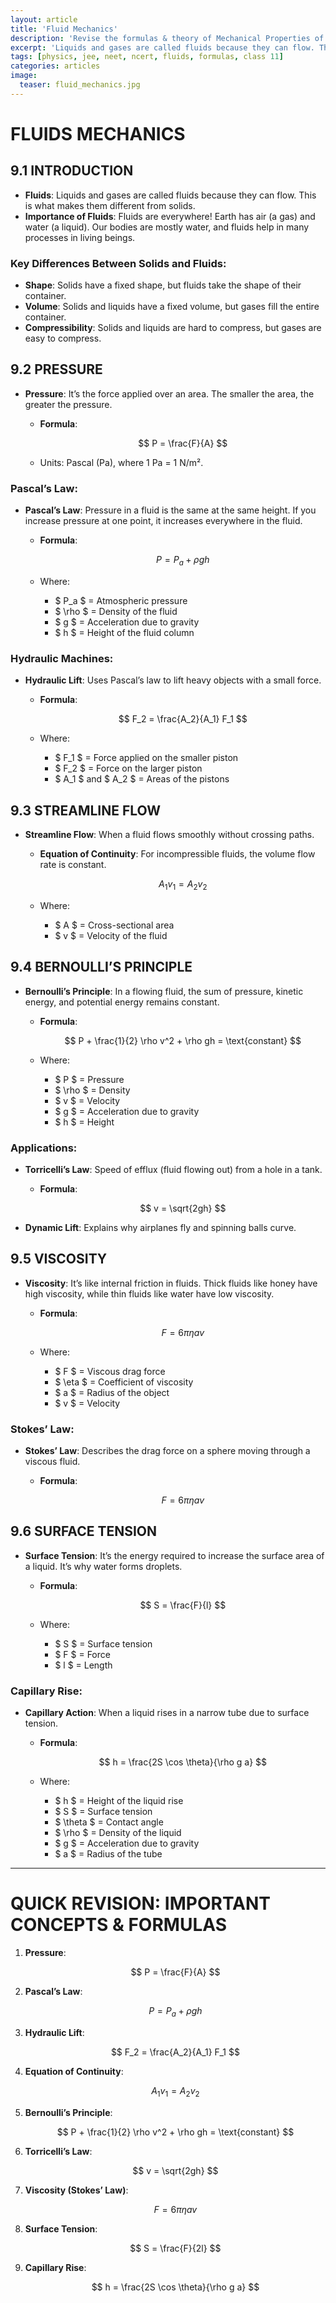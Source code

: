 ```yaml
---
layout: article
title: 'Fluid Mechanics'
description: 'Revise the formulas & theory of Mechanical Properties of Fluids for JEE and NEET.'
excerpt: 'Liquids and gases are called fluids because they can flow. This is what makes them different from solids....'
tags: [physics, jee, neet, ncert, fluids, formulas, class 11]
categories: articles
image:
  teaser: fluid_mechanics.jpg
---
```


# FLUIDS MECHANICS

## 9.1 INTRODUCTION
- **Fluids**: Liquids and gases are called fluids because they can flow. This is what makes them different from solids.
- **Importance of Fluids**: Fluids are everywhere! Earth has air (a gas) and water (a liquid). Our bodies are mostly water, and fluids help in many processes in living beings.

### Key Differences Between Solids and Fluids:
- **Shape**: Solids have a fixed shape, but fluids take the shape of their container.
- **Volume**: Solids and liquids have a fixed volume, but gases fill the entire container.
- **Compressibility**: Solids and liquids are hard to compress, but gases are easy to compress.

## 9.2 PRESSURE
- **Pressure**: It’s the force applied over an area. The smaller the area, the greater the pressure.
  - **Formula**:

    $$
    P = \frac{F}{A}
    $$

  - Units: Pascal (Pa), where 1 Pa = 1 N/m².

### Pascal’s Law:
- **Pascal’s Law**: Pressure in a fluid is the same at the same height. If you increase pressure at one point, it increases everywhere in the fluid.
  - **Formula**:

    $$
    P = P_a + \rho gh
    $$

  - Where:
    - $ P_a $ = Atmospheric pressure
    - $ \rho $ = Density of the fluid
    - $ g $ = Acceleration due to gravity
    - $ h $ = Height of the fluid column

### Hydraulic Machines:
- **Hydraulic Lift**: Uses Pascal’s law to lift heavy objects with a small force.
  - **Formula**:

    $$
    F_2 = \frac{A_2}{A_1} F_1
    $$

  - Where:
    - $ F_1 $ = Force applied on the smaller piston
    - $ F_2 $ = Force on the larger piston
    - $ A_1 $ and $ A_2 $ = Areas of the pistons

## 9.3 STREAMLINE FLOW
- **Streamline Flow**: When a fluid flows smoothly without crossing paths.
  - **Equation of Continuity**: For incompressible fluids, the volume flow rate is constant.

    $$
    A_1 v_1 = A_2 v_2
    $$

  - Where:
    - $ A $ = Cross-sectional area
    - $ v $ = Velocity of the fluid

## 9.4 BERNOULLI’S PRINCIPLE
- **Bernoulli’s Principle**: In a flowing fluid, the sum of pressure, kinetic energy, and potential energy remains constant.
  - **Formula**:

    $$
    P + \frac{1}{2} \rho v^2 + \rho gh = \text{constant}
    $$

  - Where:
    - $ P $ = Pressure
    - $ \rho $ = Density
    - $ v $ = Velocity
    - $ g $ = Acceleration due to gravity
    - $ h $ = Height

### Applications:
- **Torricelli’s Law**: Speed of efflux (fluid flowing out) from a hole in a tank.
  - **Formula**:

    $$
    v = \sqrt{2gh}
    $$

- **Dynamic Lift**: Explains why airplanes fly and spinning balls curve.

## 9.5 VISCOSITY
- **Viscosity**: It’s like internal friction in fluids. Thick fluids like honey have high viscosity, while thin fluids like water have low viscosity.
  - **Formula**:

    $$
    F = 6 \pi \eta a v
    $$

  - Where:
    - $ F $ = Viscous drag force
    - $ \eta $ = Coefficient of viscosity
    - $ a $ = Radius of the object
    - $ v $ = Velocity

### Stokes’ Law:
- **Stokes’ Law**: Describes the drag force on a sphere moving through a viscous fluid.
  - **Formula**:

    $$
    F = 6 \pi \eta a v
    $$

## 9.6 SURFACE TENSION
- **Surface Tension**: It’s the energy required to increase the surface area of a liquid. It’s why water forms droplets.
  - **Formula**:

    $$
    S = \frac{F}{l}
    $$

  - Where:
    - $ S $ = Surface tension
    - $ F $ = Force
    - $ l $ = Length

### Capillary Rise:
- **Capillary Action**: When a liquid rises in a narrow tube due to surface tension.
  - **Formula**:

    $$
    h = \frac{2S \cos \theta}{\rho g a}
    $$

  - Where:
    - $ h $ = Height of the liquid rise
    - $ S $ = Surface tension
    - $ \theta $ = Contact angle
    - $ \rho $ = Density of the liquid
    - $ g $ = Acceleration due to gravity
    - $ a $ = Radius of the tube

---

# QUICK REVISION: IMPORTANT CONCEPTS & FORMULAS

1. **Pressure**:

   $$   
   P = \frac{F}{A}
   $$

2. **Pascal’s Law**:

   $$   
   P = P_a + \rho gh
   $$

3. **Hydraulic Lift**:

   $$   
   F_2 = \frac{A_2}{A_1} F_1
   $$

4. **Equation of Continuity**:

   $$   
   A_1 v_1 = A_2 v_2
   $$

5. **Bernoulli’s Principle**:

   $$   
   P + \frac{1}{2} \rho v^2 + \rho gh = \text{constant}
   $$

6. **Torricelli’s Law**:

   $$   
   v = \sqrt{2gh}
   $$

7. **Viscosity (Stokes’ Law)**:

   $$   
   F = 6 \pi \eta a v
   $$

8. **Surface Tension**:

   $$   
   S = \frac{F}{2l}
   $$

9. **Capillary Rise**:

   $$   
   h = \frac{2S \cos \theta}{\rho g a}
   $$
